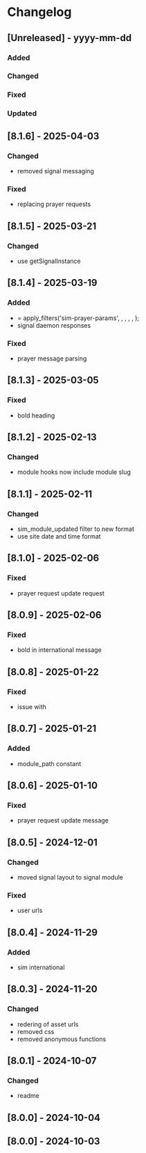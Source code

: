 # Changelog
## [Unreleased] - yyyy-mm-dd

### Added

### Changed

### Fixed

### Updated

## [8.1.6] - 2025-04-03


### Changed
- removed signal messaging

### Fixed
- replacing prayer requests

## [8.1.5] - 2025-03-21


### Changed
- use getSignalInstance

## [8.1.4] - 2025-03-19


### Added
- 	= apply_filters('sim-prayer-params', , , , , );
- signal daemon responses

### Fixed
- prayer message parsing

## [8.1.3] - 2025-03-05


### Fixed
- bold heading

## [8.1.2] - 2025-02-13


### Changed
- module hooks now include module slug

## [8.1.1] - 2025-02-11


### Changed
- sim_module_updated filter to new format
- use site date and time format

## [8.1.0] - 2025-02-06


### Fixed
- prayer request update request

## [8.0.9] - 2025-02-06


### Fixed
- bold in international message

## [8.0.8] - 2025-01-22


### Fixed
- issue with <br />

## [8.0.7] - 2025-01-21


### Added
- module_path constant

## [8.0.6] - 2025-01-10


### Fixed
- prayer request update message

## [8.0.5] - 2024-12-01


### Changed
- moved signal layout to signal module

### Fixed
- user urls

## [8.0.4] - 2024-11-29


### Added
- sim international

## [8.0.3] - 2024-11-20


### Changed
- redering of asset urls
- removed css
- removed anonymous functions

## [8.0.1] - 2024-10-07


### Changed
- readme

## [8.0.0] - 2024-10-04


## [8.0.0] - 2024-10-03
